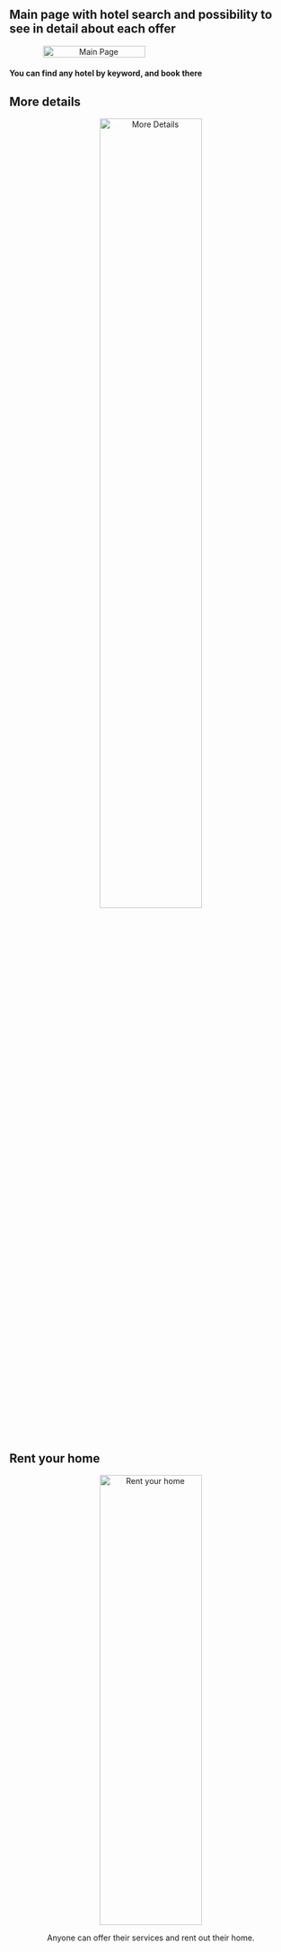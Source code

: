 <h2>Main page with hotel search and possibility to see in detail about each offer</h2>

<div style="text-align: center; display: flex;">
  <img src="https://github.com/user-attachments/assets/4ee02010-3be6-478c-a468-1dc58dc8be23" alt="Main Page" style="width: 60%; max-width: 500px;">
</div>

<h4>You can find any hotel by keyword, and book there</h4>

<h2>More details</h2>

<div style="text-align: center;">
  <img src="https://github.com/user-attachments/assets/621d2624-e8f2-4b8d-b3ff-a9c2eea9e50f" alt="More Details" style="width: 60%; max-width: 500px;">
</div>

<h2>Rent your home</h2>

<div style="text-align: center;">
  <a href="https://github.com/user-attachments/assets/fd103543-db99-46ca-bb54-2c46b6a0aa7c" target="_blank">
    <img src="https://github.com/user-attachments/assets/fd103543-db99-46ca-bb54-2c46b6a0aa7c" alt="Rent your home" style="width: 60%; height: 800px; max-width: 500px;">
  </a>
  <p>Anyone can offer their services and rent out their home.</p>
</div>


